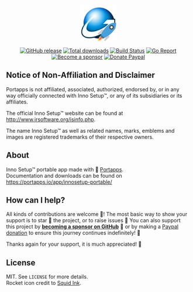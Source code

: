 <p align="center"><a href="https://portapps.io/app/innosetup-portable/" target="_blank"><img width="100" src="https://github.com/portapps/innosetup-portable/blob/master/res/papp.png"></a></p>

<p align="center">
  <a href="https://portapps.io/app/innosetup-portable/#download"><img src="https://img.shields.io/github/release/portapps/innosetup-portable.svg?style=flat-square" alt="GitHub release"></a>
  <a href="https://portapps.io/app/innosetup-portable/#download"><img src="https://img.shields.io/github/downloads/portapps/innosetup-portable/total.svg?style=flat-square" alt="Total downloads"></a>
  <a href="https://github.com/portapps/innosetup-portable/actions?workflow=build"><img src="https://img.shields.io/github/workflow/status/portapps/innosetup-portable/build?label=build&logo=github&style=flat-square" alt="Build Status"></a>
  <a href="https://goreportcard.com/report/github.com/portapps/innosetup-portable"><img src="https://goreportcard.com/badge/github.com/portapps/innosetup-portable?style=flat-square" alt="Go Report"></a>
  <br /><a href="https://github.com/sponsors/crazy-max"><img src="https://img.shields.io/badge/sponsor-crazy--max-181717.svg?logo=github&style=flat-square" alt="Become a sponsor"></a>
  <a href="https://www.paypal.me/crazyws"><img src="https://img.shields.io/badge/donate-paypal-00457c.svg?logo=paypal&style=flat-square" alt="Donate Paypal"></a>
</p>

## Notice of Non-Affiliation and Disclaimer

Portapps is not affiliated, associated, authorized, endorsed by, or in any way officially connected with Inno Setup™, or any of its subsidiaries or its affiliates.

The official Inno Setup™ website can be found at http://www.jrsoftware.org/isinfo.php.

The name Inno Setup™ as well as related names, marks, emblems and images are registered trademarks of their respective owners.

## About

Inno Setup™ portable app made with 🚀 [Portapps](https://portapps.io).<br />
Documentation and downloads can be found on https://portapps.io/app/innosetup-portable/

## How can I help?

All kinds of contributions are welcome :raised_hands:! The most basic way to show your support is to star :star2: the project, or to raise issues :speech_balloon: You can also support this project by [**becoming a sponsor on GitHub**](https://github.com/sponsors/crazy-max) :clap: or by making a [Paypal donation](https://www.paypal.me/crazyws) to ensure this journey continues indefinitely! :rocket:

Thanks again for your support, it is much appreciated! :pray:

## License

MIT. See `LICENSE` for more details.<br />
Rocket icon credit to [Squid Ink](http://thesquid.ink).
